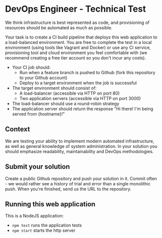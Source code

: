 # DevOps Engineer - Technical Test
We think infrastructure is best represented as code, and provisioning of resources should be automated as much as possible.

Your task is to create a CI build pipeline that deploys this web application to a load-balanced
environment. You are free to complete the test in a local environment (using tools like Vagrant and
Docker) or use any CI service, provisioning tool and cloud environment you feel comfortable with (we
recommend creating a free tier account so you don't incur any costs).

* Your CI job should:
  * Run when a feature branch is pushed to Github (fork this repository to your Github account)
  * Deploy to a target environment when the job is successful
* The target environment should consist of:
  * A load-balancer (accessible via HTTP on port 80)
  * Two application servers (accessible via HTTP on port 3000)
* The load-balancer should use a round-robin strategy
* The application server should return the response "Hi there! I'm being served from {hostname}!"

## Context
We are testing your ability to implement modern automated infrastructure, as well as general knowledge of system administration. In your solution you should emphasize readability, maintainability and DevOps methodologies.

## Submit your solution
Create a public Github repository and push your solution in it. Commit often - we would rather see a history of trial and error than a single monolithic push. When you're finished, send us the URL to the repository.

## Running this web application

This is a NodeJS application:

- `npm test` runs the application tests
- `npm start` starts the http server

